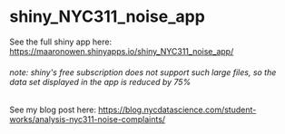 # shiny_NYC311_noise_app

See the full shiny app here: https://maaronowen.shinyapps.io/shiny_NYC311_noise_app/
###### note: shiny's free subscription does not support such large files, so the data set displayed in the app is reduced by 75%

See my blog post here: https://blog.nycdatascience.com/student-works/analysis-nyc311-noise-complaints/
